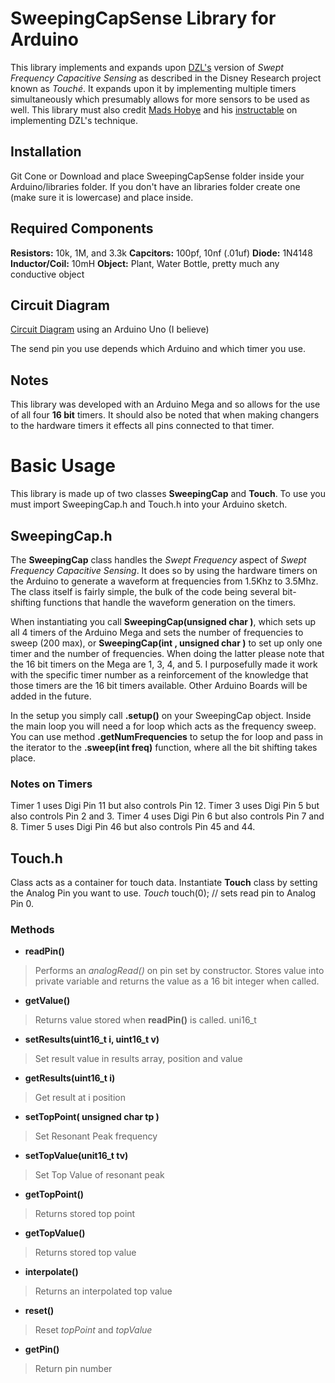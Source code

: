 # SweepingCapSense Library for Arduino
This library implements and expands upon [DZL's](http://dzlsevilgeniuslair.blogspot.se) version of *Swept Frequency Capacitive Sensing* as described in the Disney Research project known as *Touché*. It expands upon it by implementing multiple timers simultaneously which presumably allows for more sensors to be used as well. This library must also credit [Mads Hobye](http://hobye.dk) and his [instructable](http://www.instructables.com/id/Touche-for-Arduino-Advanced-touch-sensing/?ALLSTEPS) on implementing DZL's technique. 

## Installation
Git Cone or Download and place SweepingCapSense folder inside your Arduino/libraries folder. If you don't have an libraries folder create one (make sure it is lowercase) and place inside.

## Required Components

**Resistors:** 10k, 1M, and 3.3k
**Capcitors:** 100pf, 10nf (.01uf)
**Diode:** 1N4148
**Inductor/Coil:** 10mH
**Object:** Plant, Water Bottle, pretty much any conductive object

## Circuit Diagram

[Circuit Diagram](http://www.instructables.com/file/FR73R4DH2MYISBD) using an Arduino Uno (I believe)

The send pin you use depends which Arduino and which timer you use. 

## Notes
This library was developed with an Arduino Mega and so allows for the use of all four **16 bit** timers. It should also be noted that when making changers to the hardware timers it effects all pins connected to that timer. 

# Basic Usage
This library is made up of two classes **SweepingCap** and **Touch**. To use you must import SweepingCap.h and Touch.h into your Arduino sketch.

## SweepingCap.h
The **SweepingCap** class handles the *Swept Frequency* aspect of *Swept Frequency Capacitive Sensing*. It does so by using the hardware timers on the Arduino to generate a waveform at frequencies from 1.5Khz to 3.5Mhz. The class itself is fairly simple, the bulk of the code being several bit-shifting functions that handle the waveform generation on the timers. 

When instantiating you call **SweepingCap(unsigned char )**, which sets up all 4 timers of the Arduino Mega and sets the number of frequencies to sweep (200 max), or **SweepingCap(int , unsigned char )** to set up only one timer and the number of frequencies. When doing the latter please note that the 16 bit timers on the Mega are 1, 3, 4, and 5. I purposefully  made it work with the specific timer number as a reinforcement of the knowledge that those timers are the 16 bit timers available. Other Arduino Boards will be added in the future.

In the setup you simply call **.setup()** on your SweepingCap object. Inside the main loop you will need a for loop which acts as the frequency sweep. You can use method **.getNumFrequencies** to setup the for loop and pass in the iterator to the **.sweep(int freq)** function, where all the bit shifting takes place. 

### Notes on Timers
Timer 1 uses Digi Pin 11 but also controls Pin 12. 
Timer 3 uses Digi Pin 5 but also controls Pin 2 and 3.
Timer 4 uses Digi Pin 6 but also controls Pin 7 and 8.
Timer 5 uses Digi Pin 46 but also controls Pin 45 and 44.

## Touch.h

Class acts as a container for touch data. Instantiate **Touch** class by setting the Analog Pin you want to use. 
*Touch* touch(0); // sets read pin to Analog Pin 0. 

### Methods

* **readPin()**
> Performs an *analogRead()* on pin set by constructor. Stores value into private variable and returns the value as a 16 bit integer when called.

* **getValue()**
> Returns value stored when **readPin()** is called. uni16_t

* **setResults(uint16_t i, uint16_t v)**
> Set result value in results array, position and value

* **getResults(uint16_t i)**
> Get result at i position

* **setTopPoint( unsigned char tp )**
> Set Resonant Peak frequency

* **setTopValue(unit16_t tv)**
> Set Top Value of resonant peak

* **getTopPoint()**
> Returns stored top point

* **getTopValue()**
> Returns stored top value

* **interpolate()**
> Returns an interpolated top value

* **reset()**
> Reset *topPoint* and *topValue* 

* **getPin()**
> Return pin number




